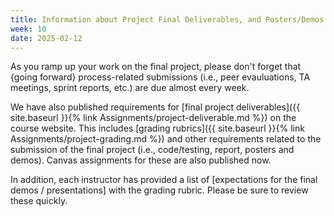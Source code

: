 ```yaml
---
title: Information about Project Final Deliverables, and Posters/Demos
week: 10
date: 2025-02-12
---
```

As you ramp up your work on the final project, please don't forget that {going forward} process-related submissions (i.e., peer evauluations, TA meetings, sprint reports, etc.) are due almost every week.

We have also published requirements for [final project deliverables]({{ site.baseurl }}{% link Assignments/project-deliverable.md %}) on the course website. This includes [grading rubrics]({{ site.baseurl }}{% link Assignments/project-grading.md %}) and other requirements related to the submission of the final project (i.e., code/testing, report, posters and demos). Canvas assignments for these are also published now.

In addition, each instructor has provided a list of [expectations for the final demos / presentations] with the grading rubric. Please be sure to review these quickly.